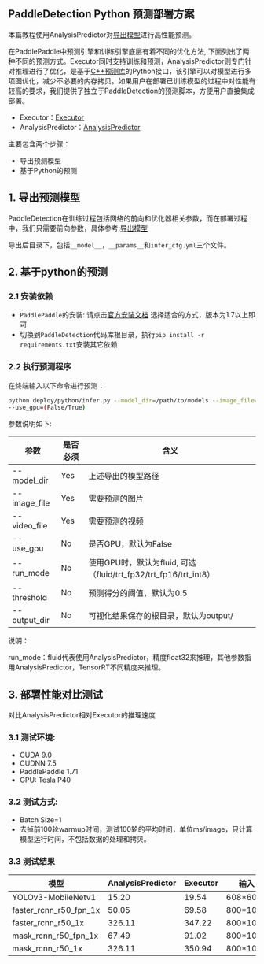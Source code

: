 ## PaddleDetection Python 预测部署方案
本篇教程使用AnalysisPredictor对[导出模型](../../docs/advanced_tutorials/inference/EXPORT_MODEL.md)进行高性能预测。

在PaddlePaddle中预测引擎和训练引擎底层有着不同的优化方法, 下面列出了两种不同的预测方式。Executor同时支持训练和预测，AnalysisPredictor则专门针对推理进行了优化，是基于[C++预测库](https://www.paddlepaddle.org.cn/documentation/docs/zh/advanced_guide/inference_deployment/inference/native_infer.html)的Python接口，该引擎可以对模型进行多项图优化，减少不必要的内存拷贝。如果用户在部署已训练模型的过程中对性能有较高的要求，我们提供了独立于PaddleDetection的预测脚本，方便用户直接集成部署。

- Executor：[Executor](https://www.paddlepaddle.org.cn/documentation/docs/zh/beginners_guide/basic_concept/executor.html#executor)
- AnalysisPredictor：[AnalysisPredictor](https://www.paddlepaddle.org.cn/documentation/docs/zh/advanced_guide/inference_deployment/inference/python_infer_cn.html#analysispredictor)


主要包含两个步骤：

- 导出预测模型
- 基于Python的预测

## 1. 导出预测模型

PaddleDetection在训练过程包括网络的前向和优化器相关参数，而在部署过程中，我们只需要前向参数，具体参考:[导出模型](../../docs/advanced_tutorials/inference/EXPORT_MODEL.md)

导出后目录下，包括`__model__`，`__params__`和`infer_cfg.yml`三个文件。

## 2. 基于python的预测
### 2.1 安装依赖
  - `PaddlePaddle`的安装:
    请点击[官方安装文档](https://paddlepaddle.org.cn/install/quick) 选择适合的方式，版本为1.7以上即可
  - 切换到`PaddleDetection`代码库根目录，执行`pip install -r requirements.txt`安装其它依赖

### 2.2 执行预测程序
在终端输入以下命令进行预测：

```bash
python deploy/python/infer.py --model_dir=/path/to/models --image_file=/path/to/image
--use_gpu=(False/True)
```

参数说明如下:

| 参数 | 是否必须|含义 |
|-------|-------|----------|
| --model_dir | Yes|上述导出的模型路径 |
| --image_file | Yes |需要预测的图片 |
| --video_file | Yes |需要预测的视频 |
| --use_gpu |No|是否GPU，默认为False|
| --run_mode |No|使用GPU时，默认为fluid, 可选（fluid/trt_fp32/trt_fp16/trt_int8）|
| --threshold |No|预测得分的阈值，默认为0.5|
| --output_dir |No|可视化结果保存的根目录，默认为output/|

说明：

run_mode：fluid代表使用AnalysisPredictor，精度float32来推理，其他参数指用AnalysisPredictor，TensorRT不同精度来推理。

## 3. 部署性能对比测试
对比AnalysisPredictor相对Executor的推理速度

### 3.1 测试环境:

- CUDA 9.0
- CUDNN 7.5
- PaddlePaddle 1.71
- GPU: Tesla P40

### 3.2 测试方式:

- Batch Size=1
- 去掉前100轮warmup时间，测试100轮的平均时间，单位ms/image，只计算模型运行时间，不包括数据的处理和拷贝。


### 3.3 测试结果

|模型 | AnalysisPredictor | Executor | 输入|
|---|----|---|---|
| YOLOv3-MobileNetv1 | 15.20 | 19.54 |  608*608
| faster_rcnn_r50_fpn_1x | 50.05 | 69.58 |800*1088
| faster_rcnn_r50_1x | 326.11 | 347.22 | 800*1067
| mask_rcnn_r50_fpn_1x | 67.49 | 91.02 | 800*1088
| mask_rcnn_r50_1x | 326.11 | 350.94 | 800*1067
